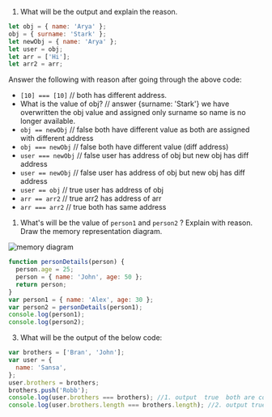 1. What will be the output and explain the reason.

```js
let obj = { name: 'Arya' };
obj = { surname: 'Stark' };
let newObj = { name: 'Arya' };
let user = obj;
let arr = ['Hi'];
let arr2 = arr;
```

Answer the following with reason after going through the above code:
 
- `[10] === [10]`   // both has different address.
- What is the value of obj? // answer  {surname: 'Stark'}  we have overwritten the obj value and assigned only surname so name is no longer available.
- `obj == newObj`  // false both have different value as both are assigned with different address
- `obj === newObj`  // false  both have  different value (diff address)
- `user === newObj` // false  user has address of obj but new obj has diff address 
- `user == newObj` // false  user has address of obj but new obj has diff address 
- `user == obj` // true  user has address of obj
- `arr == arr2`  // true arr2 has address of arr
- `arr === arr2` // true both has same address

1. What's will be the value of `person1` and `person2` ? Explain with reason. Draw the memory representation diagram.

<!-- To add this image here use ![name](./hello.jpg) -->
![memory diagram](./IMG_20211014_121630.jpghello.jpg)

```js
function personDetails(person) {
  person.age = 25;
  person = { name: 'John', age: 50 };
  return person;
}
var person1 = { name: 'Alex', age: 30 };
var person2 = personDetails(person1);
console.log(person1);
console.log(person2);
```

3. What will be the output of the below code:

```js
var brothers = ['Bran', 'John'];
var user = {
  name: 'Sansa',
};
user.brothers = brothers;
brothers.push('Robb');
console.log(user.brothers === brothers); //1. output  true  both are containing same memory reference
console.log(user.brothers.length === brothers.length); //2. output true both have same memory reference so both have same values.
```
